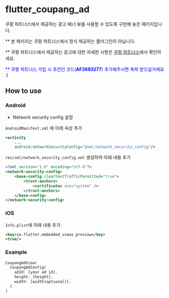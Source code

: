 # flutter_coupang_ad

쿠팡 파트너스에서 제공하는 광고 배너 뷰를 사용할 수 있도록 구현해 놓은 패키지입니다.

** 본 패키지는 쿠팡 파트너스에서 정식 제공하는 플러그인이 아닙니다.

** 쿠팡 파트너스에서 제공하는 광고에 대한 자세한 사항은 [쿠팡 파트너스](https://partners.coupang.com)에서 확인하세요.

<span style="color:blue">** 쿠팡 파트너스 가입 시 추천인 코드(**AF2693277**) 추가해주시면 축복 받으실거에요 :)</span>

## How to use

### Android
* Network security config 설정

`AndroidManifest.xml` 에 아래 속성 추가
```xml
<activity
    ...
    android:networkSecurityConfig="@xml/network_security_config"/>
```
`res/xml/network_security_config.xml` 생성하여 아래 내용 추가
```xml
<?xml version="1.0" encoding="utf-8"?>
<network-security-config>
    <base-config cleartextTrafficPermitted="true">
        <trust-anchors>
            <certificates src="system" />
        </trust-anchors>
    </base-config>
</network-security-config>
```

### iOS
`Info.plist`에 아래 내용 추가
```xml
<key>io.flutter.embedded_views_preview</key>
<true/>
```

### Example
```dart
CoupangAdView(
  CoupangAdConfig(
    adId: [your ad id], 
    height: [height], 
    width: [width(optional)],
  )
)
```